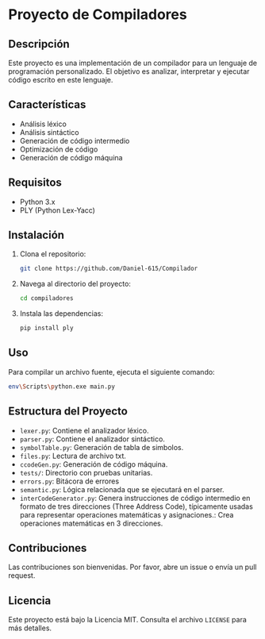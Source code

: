# Proyecto de Compiladores

## Descripción
Este proyecto es una implementación de un compilador para un lenguaje de programación personalizado. El objetivo es analizar, interpretar y ejecutar código escrito en este lenguaje.

## Características
- Análisis léxico
- Análisis sintáctico
- Generación de código intermedio
- Optimización de código
- Generación de código máquina

## Requisitos
- Python 3.x
- PLY (Python Lex-Yacc)

## Instalación
1. Clona el repositorio:
    ```bash
    git clone https://github.com/Daniel-615/Compilador
    ```
2. Navega al directorio del proyecto:
    ```bash
    cd compiladores
    ```
3. Instala las dependencias:
    ```bash
    pip install ply
    ```

## Uso
Para compilar un archivo fuente, ejecuta el siguiente comando:
```bash
env\Scripts\python.exe main.py
```

## Estructura del Proyecto
- `lexer.py`: Contiene el analizador léxico.
- `parser.py`: Contiene el analizador sintáctico.
- `symbolTable.py`: Generación de tabla de simbolos.
- `files.py`: Lectura de archivo txt.
- `ccodeGen.py`: Generación de código máquina.
- `tests/`: Directorio con pruebas unitarias.
- `errors.py`: Bitácora de errores
- `semantic.py`: Lógica relacionada que se ejecutará en el parser. 
- `interCodeGenerator.py`: Genera instrucciones de código intermedio en formato de tres direcciones (Three Address Code), típicamente usadas para representar operaciones matemáticas y asignaciones.: Crea operaciones matemáticas en 3 direcciones.
## Contribuciones
Las contribuciones son bienvenidas. Por favor, abre un issue o envía un pull request.

## Licencia
Este proyecto está bajo la Licencia MIT. Consulta el archivo `LICENSE` para más detalles.

